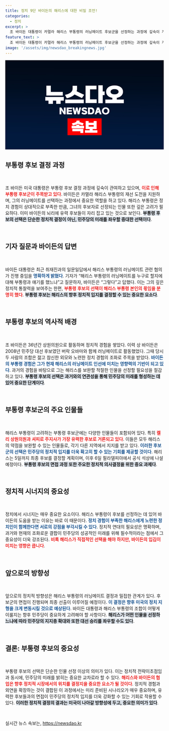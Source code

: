 ```yaml
---
title: 정치 9단 바이든의 해리스에 대한 비밀 조언!
categories:
  - 정치
excerpt: >
  조 바이든 대통령이 카멀라 해리스 부통령의 러닝메이트 후보군을 선정하는 과정에 깊숙이 개입하고 있다. 6명의 후보 중 저명한 백인 남성 정치인이 해리스의 약점을 보완할 것으로 예상되며, 오는 5일 결정이 이루어질 예정이다.
feature_text: >
  조 바이든 대통령이 카멀라 해리스 부통령의 러닝메이트 후보군을 선정하는 과정에 깊숙이 개입하고 있다. 6명의 후보 중 저명한 백인 남성 정치인이 해리스의 약점을 보완할 것으로 예상되며, 오는 5일 결정이 이루어질 예정이다.
image: '/assets/img/newsdao_breakingnews.jpg'
---
```


<p><img src="/assets/img/newsdao_breakingnews.jpg" alt="firstkoreanews 속보" /></p>

<h2 data-ke-size="size26">부통령 후보 결정 과정</h2>

<p data-ke-size="size16">&nbsp;</p>  

<p>조 바이든 미국 대통령은 부통령 후보 결정 과정에 깊숙이 관여하고 있으며, <b><span style="color: #ee2323;">이로 인해 부통령 후보군이 주목받고 있다</span></b>. 바이든은 카멀라 해리스 부통령의 재선 도전을 지원하며, 그의 러닝메이트를 선택하는 과정에서 중요한 역할을 하고 있다. 해리스 부통령은 정치 경험이 상대적으로 부족한 만큼, 그녀의 후보자로 선정되는 인물 또한 깊은 고려가 필요하다. 이미 바이든의 뇌리에 유력 후보들이 자리 잡고 있는 것으로 보인다. <b><span style="background-color: #21538527;">부통령 후보의 선택은 단순한 정치적 결정이 아닌, 민주당의 미래를 좌우할 중대한 선택이다</span></b>.</p>

<p data-ke-size="size16">&nbsp;</p>  

<h2 data-ke-size="size26">기자 질문과 바이든의 답변</h2>

<p data-ke-size="size16">&nbsp;</p>  

<p>바이든 대통령은 최근 취재진과의 일문일답에서 해리스 부통령의 러닝메이트 관련 협의가 진행 중임을 <b><span style="color: #1a5490;">명확하게 밝혔다</span></b>. 기자가 “해리스 부통령의 러닝메이트를 누구로 할지에 대해 부통령과 얘기를 했느냐”고 질문하자, 바이든은 “그렇다”고 답했다. 이는 그의 깊은 정치적 통찰력을 보여주는 한편, <b><span style="color: #ee2323;">부통령 후보의 선택이 해리스 부통령 본인의 몫임을 분명히 했다</span></b>. <b><span style="background-color: #21538527;">부통령 후보는 해리스의 향후 정치적 입지를 결정할 수 있는 중요한 요소다</span></b>.</p>

<p data-ke-size="size16">&nbsp;</p>  

<h2 data-ke-size="size26">부통령 후보의 역사적 배경</h2>

<p data-ke-size="size16">&nbsp;</p>  

<p>조 바이든은 36년간 상원의원으로 활동하며 정치적 경험을 쌓았다. 이력 상 바이든은 2008년 민주당 대선 후보였던 버락 오바마와 함께 러닝메이트로 활동했었다. 그때 당시 두 사람의 조합은 젊고 참신한 외모와 노련한 정치 경험의 조화로 주목을 받았다. <b><span style="color: #1a5490;">바이든의 부통령 경험은 그가 현재 해리스의 러닝메이트 인선에 미치는 영향력의 기반이 되고 있다</span></b>. 과거의 경험을 바탕으로 그는 해리스를 보완할 적절한 인물을 선정할 필요성을 절감하고 있다. <b><span style="background-color: #21538527;">부통령 후보의 선택은 과거와의 연관성을 통해 민주당의 미래를 형성하는 데 있어 중요한 단계이다</span></b>.</p>

<p data-ke-size="size16">&nbsp;</p>  

<h2 data-ke-size="size26">부통령 후보군의 주요 인물들</h2>

<p data-ke-size="size16">&nbsp;</p>  

<p>해리스 부통령이 고려하는 부통령 후보군에는 다양한 인물들이 포함되어 있다. 특히 <b><span style="color: #ee2323;">켈리 상원의원과 셔피로 주지사가 가장 유력한 후보로 거론되고 있다</span></b>. 이들은 모두 해리스의 약점을 보완할 수 있는 인물들로, 각기 다른 지역에서 지지를 받고 있다. <b><span style="color: #1a5490;">이러한 후보군의 선택은 민주당의 정치적 입지를 더욱 확고히 할 수 있는 기회를 제공할 것이다</span></b>. 해리스는 5일까지 최종 후보를 결정할 계획이며, 이후 6일 필라델피아에서 공식 석상에 나설 예정이다. <b><span style="background-color: #21538527;">부통령 후보의 면접 과정 또한 주요한 정치적 의사결정을 위한 중요 과제다</span></b>.</p>

<p data-ke-size="size16">&nbsp;</p>  

<h2 data-ke-size="size26">정치적 시너지의 중요성</h2>

<p data-ke-size="size16">&nbsp;</p>  

<p>정치에서 시너지는 매우 중요한 요소이다. 해리스 부통령이 후보를 선정하는 데 있어 바이든의 도움을 받는 이유는 바로 이 때문이다. <b><span style="color: #1a5490;">정치 경험이 부족한 해리스에게 노련한 정치인이 함께한다면 서로의 강점을 부각시킬 수 있다</span></b>. 정치적 연대의 필요성은 명확하며, 과거와 현재의 조화로운 결합이 민주당의 성공적인 미래를 위해 필수적이라는 점에서 그 중요성이 더욱 강조된다. <b><span style="color: #ee2323;">비록 해리스가 직접적인 선택을 해야 하지만, 바이든의 입김이 미치는 영향은 큽니다</span></b>.</p>

<p data-ke-size="size16">&nbsp;</p>  

<h2 data-ke-size="size26">앞으로의 방향성</h2>

<p data-ke-size="size16">&nbsp;</p>  

<p>앞으로의 정치적 방향성은 해리스 부통령의 러닝메이트 결정과 밀접한 관계가 있다. 후보군의 면접이 진행되며 최종 선출이 이루어질 예정이다. <b><span style="color: #1a5490;">이 결정은 향후 미국의 정치 지형을 크게 변동시킬 것으로 예상된다</span></b>. 바이든 대통령과 해리스 부통령의 조합이 어떻게 이룰지는 향후 민주당이 중요하게 고려해야 할 사항이다. <b><span style="background-color: #21538527;">해리스가 어떤 인물을 선정하느냐에 따라 민주당의 지지층 확대와 또한 대선 승리를 좌우할 수도 있다</span></b>.</p>

<p data-ke-size="size16">&nbsp;</p>  

<h2 data-ke-size="size26">결론: 부통령 후보의 중요성</h2>

<p data-ke-size="size16">&nbsp;</p>  

<p>부통령 후보의 선택은 단순한 인물 선정 이상의 의미가 있다. 이는 정치적 전략이초점임과 동시에, 민주당의 미래를 밝히는 중요한 교차로라 할 수 있다. <b><span style="color: #ee2323;">해리스와 바이든의 협업은 향후 정치적 시장에서의 위치를 결정지을 중요한 요소가 될 것이다</span></b>. 정치적 경험과 외연을 확장하는 것이 결합된 이 과정에서는 미리 준비된 시나리오가 매우 중요하며, 유력한 후보들과의 면접이 민주당의 정치적 입지를 더욱 강화할 수 있는 기회로 작용할 수 있다. <b><span style="background-color: #21538527;">이러한 정치적 결정의 결과는 미국이 나아갈 방향성에 두고, 중요한 의미가 있다</span></b>.</p>

<p data-ke-size="size16">&nbsp;</p>  
실시간 뉴스 속보는, <a href="https://newsdao.kr" rel="dofollow">https://newsdao.kr</a>


